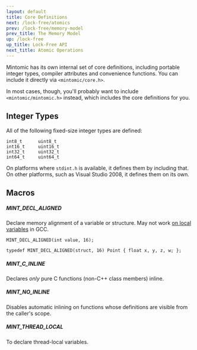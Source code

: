 ```yaml
---
layout: default
title: Core Definitions
next: /lock-free/atomics
prev: /lock-free/memory-model
prev_title: The Memory Model
up: /lock-free
up_title: Lock-Free API
next_title: Atomic Operations
---
```


Mintomic has its own internal set of core definitions, including portable integer types, compiler attributes and convenience functions. You can include it directly via `<mintomic/core.h>`.

In most cases, though, you'll probably want to include `<mintomic/mintomic.h>` instead, which includes the core definitions for you.

## Integer Types

All of the following fixed-size integer types are defined:

    int8_t      uint8_t
    int16_t     uint16_t
    int32_t     uint32_t
    int64_t     uint64_t

On platforms where `stdint.h` is available, it defines them by including that. On other platforms, such as Visual Studio 2008, it defines them on its own.

## Macros

##### MINT_DECL_ALIGNED

Declare memory alignment of a variable or structure. May not work [on local variables](http://gcc.gnu.org/bugzilla/show_bug.cgi?id=24691) in GCC.

    MINT_DECL_ALIGNED(int value, 16);

	typedef MINT_DECL_ALIGNED(struct, 16) Point { float x, y, z, w; };

##### MINT_C_INLINE

Declares *only* pure C functions (non-C++ class members) inline.

##### MINT_NO_INLINE

Disables automatic inlining on functions whose definitions are visible from the caller's scope.

##### MINT_THREAD_LOCAL

To declare thread-local variables.
